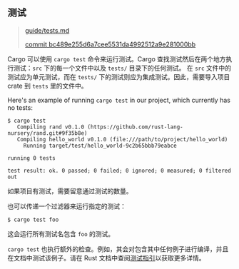 ## 测试

> [guide/tests.md][test]
>
> [commit bc489e255d6a7cee5531da4992512a9e281000bb][commit]

[test]: https://github.com/rust-lang/cargo/blob/master/src/doc/src/guide/tests.md
[commit]: https://github.com/rust-lang/cargo/commit/bc489e255d6a7cee5531da4992512a9e281000bb

Cargo 可以使用 `cargo test` 命令来运行测试。Cargo 查找测试然后在两个地方执行测试：`src` 下的每一个文件中以及 `tests/` 目录下的任何测试。
在 `src` 文件中的测试应为单元测试，而在 `tests/` 下的测试则应为集成测试。因此，需要导入项目 crate 到 `tests` 里的文件中。

Here's an example of running `cargo test` in our project, which currently has
no tests:

```console
$ cargo test
   Compiling rand v0.1.0 (https://github.com/rust-lang-nursery/rand.git#9f35b8e)
   Compiling hello_world v0.1.0 (file:///path/to/project/hello_world)
     Running target/test/hello_world-9c2b65bbb79eabce

running 0 tests

test result: ok. 0 passed; 0 failed; 0 ignored; 0 measured; 0 filtered out
```

如果项目有测试，需要留意通过测试的数量。

也可以传递一个过滤器来运行指定的测试：

```console
$ cargo test foo
```

这会运行所有测试名包含 `foo` 的测试。

`cargo test` 也执行额外的检查。例如，其会对包含其中任何例子进行编译，并且在文档中测试该例子。请在 Rust 文档中查阅[测试指引][testing]以获取更多详情。

[testing]: https://doc.rust-lang.org/book/testing.html

